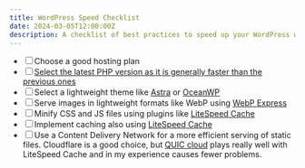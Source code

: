 ```yaml
---
title: WordPress Speed Checklist
date: 2024-03-05T12:00:00Z
description: A checklist of best practices to speed up your WordPress website
---
```


<ul class="checklist">
  <li><input type="checkbox">Choose a good hosting plan</li>
  <li><input type="checkbox"><a href="https://kinsta.com/blog/php-benchmarks/">Select the latest PHP version as it is generally faster than the previous ones</a></li>
  <li><input type="checkbox">Select a lightweight theme like <a href="https://wpastra.com/">Astra</a> or <a href="https://oceanwp.org/">OceanWP</a></li>
  <li><input type="checkbox">Serve images in lightweight formats like WebP using <a href="https://wordpress.org/plugins/webp-express/">WebP Express</a></li>
  <li><input type="checkbox">Minify CSS and JS files using plugins like <a href="https://fr.wordpress.org/plugins/litespeed-cache/">LiteSpeed Cache</a> </li>
  <li><input type="checkbox">Implement caching also using <a href="https://fr.wordpress.org/plugins/litespeed-cache/">LiteSpeed Cache</a></li>
  <li><input type="checkbox">Use a Content Delivery Network for a more efficient serving of static files. Cloudflare is a good choice, but <a href="https://www.quic.cloud/">QUIC cloud</a> plays really well with LiteSpeed Cache and in my experience causes fewer problems.</li>
</ul>
